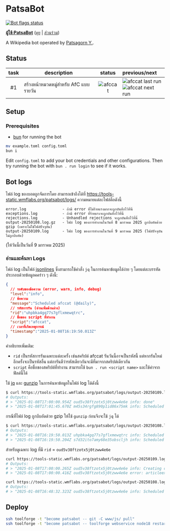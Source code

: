 # PatsaBot
[![Bot flags status](https://img.shields.io/static/v1?style=flat-square&logo=wikipedia&label=Bot%20flags&message=Approved&color=darkgreen)][botuserpage] 

**[ผู้ใช้:PatsaBot][botuserpage]** ([คุย][botusertalk] | [ส่วนร่วม][botcontribs])

A Wikipedia bot operated by [Patsagorn Y.][patsagorn].

## Status

<!-- status table -->
| task  | description                    |                                                             status                                                              | previous/next                                                                                                                                                                                                                                                                      |
| :---: | ------------------------------ | :-----------------------------------------------------------------------------------------------------------------------------: | :--------------------------------------------------------------------------------------------------------------------------------------------------------------------------------------------------------------------------------------------------------------------------------- |
|  #1   | สร้างหน้าหมวดหมู่สำหรับ AfC แบบรายวัน | ![afccat](https://img.shields.io/endpoint?color=blue&style=flat-square&url=https://patsabot.toolforge.org/badge/afccat/running) | ![afccat last run](https://img.shields.io/endpoint?color=blue&style=flat-square&url=https://patsabot.toolforge.org/badge/afccat/previous)<br>![afccat next run](https://img.shields.io/endpoint?color=blue&style=flat-square&url=https://patsabot.toolforge.org/badge/afccat/next) |
<!-- status table end -->

## Setup

### Prerequisites
- [bun](https://bun.sh/) for running the bot

```bash
mv example.toml config.toml
bun i
```
Edit `config.toml` to add your bot credentials and other configurations.
Then try running the bot with `bun . run login` to see if it works.

## Bot logs
ไฟล์ log ของบอตถูกจัดการโดย สามารถเข้าถึงได้ที่ <https://tools-static.wmflabs.org/patsabot/logs/> ความหมายแต่ละไฟล์คือดังนี้
```
error.log                - ถ้ามี error ที่ไม่ร้ายแรงมากจะถูกบันทึกไว้ที่นี่
exceptions.log           - ถ้ามี error ที่ร้ายแรงจะถูกบันทึกไว้ที่นี่
rejections.log           - Unhandled rejections จะถูกบันทึกไว้ที่นี่
output-20250108.log.gz   - ไฟล์ log ของการทำงานในวันที่ 8 มกราคม 2025 ถูกบีบอัดด้วย gzip (เพราะไม่ใช่ไฟล์ปัจจุบัน)
output-20250109.log      - ไฟล์ log ของการทำงานในวันที่ 9 มกราคม 2025 (ไฟล์ปัจจุบันไม่ถูกบีบอัด)
```
(ให้วันนี้เป็นวันที่ 9 มกราคม 2025)

### อ่านและค้นหา Logs

ไฟล์ log เป็นไฟล์ [jsonlines](https://jsonlines.org/) ซึ่งสามารถใช้คำสั่ง `jq` ในการค้นหาข้อมูลได้ง่าย ๆ โดยแต่ละบรรทัดประกอบด้วยข้อมูลคคร่าว ๆ ดังนี้:

```json
{
  // ระดับของข้อความ (error, warn, info, debug)
  "level":"info",
  // ข้อความ
  "message":"Scheduled afccat (@daily)",
  // รหัสการรัน (อ่านเพิ่มด้านล่าง)
  "rid":"uhpbka4gq77s7gflxmewqtrc",
  // ชื่อของ script ที่ทำงาน
  "script":"afccat",
  // เวลาที่เกิดเหตุการณ์
  "timestamp":"2025-01-08T16:19:50.013Z"
}
```

คำอธิบายเพิ่มเติม:
- `rid` เป็นรหัสการรันเฉพาะแต่ละครั้ง เช่นสคริปต์ afccat รันวันนี้อาจเป็นรหัสนี้ แต่หากรันใหม่อีกครั้งจะเป็นรหัสอื่น แต่การันตีว่ารหัสเดียวกันจะมีที่มาจากสคริปต์เดียวกัน
- `script` คือชื่อของสคริปต์ที่ทำงาน สามารถใช้ `bun . run <script name>` และใช้ค่าจากฟิลด์นี้ได้

ใช้ [jq](https://jqlang.github.io/jq/) และ [gunzip](https://www.geeksforgeeks.org/gunzip-command-in-linux-with-examples/) ในการค้นหาข้อมูลในไฟล์ log ได้ดังนี้

```bash
$ curl https://tools-static.wmflabs.org/patsabot/logs/output-20250109.log | jq '"\\(.timestamp) \\(.rid) \\(.level): \\(.message)"'
# Outputs:
# > "2025-01-08T17:00:00.954Z oud5v38ftzotx5j0tzww4e6e info: done"
# > "2025-01-08T17:01:45.670Z m45s34rgfg890p1id86x75mk info: Scheduled update-status (@daily)"
```

กรณีที่ไฟล์ log ถูกบีบอัดด้วย gzip ให้ใช้ `gunzip` ก่อนจึงจะใช้ `jq` ได้
```bash
$ curl https://tools-static.wmflabs.org/patsabot/logs/output-20250108.log.gz | gunzip | jq '"\\(.timestamp) \\(.rid) \\(.level): \\(.message)"'
# Outputs:
# > "2025-01-08T16:19:50.013Z uhpbka4gq77s7gflxmewqtrc info: Scheduled afccat (@daily)"
# > "2025-01-08T16:19:50.204Z s7d32ito7amy68e35obscljh info: Scheduled linked-user-ns0 (@weekly)"
```

สำหรับดูเฉพาะ log ที่มี `rid` = `oud5v38ftzotx5j0tzww4e6e`
```bash
curl https://tools-static.wmflabs.org/patsabot/logs/output-20250109.log | jq 'select(.rid == "oud5v38ftzotx5j0tzww4e6e") | "\\(.timestamp) \\(.rid) \\(.level): \\(.message)"'
# Outputs:
# > "2025-01-08T17:00:00.265Z oud5v38ftzotx5j0tzww4e6e info: Creating categories for categories [\"หมวดหมู่:ฉบับร่างเรียงตามวันที่ส่ง/09 มกราคม 2025\",\"หมวดหมู่:ฉบับร่างเรียงตามวันที่ส่ง/มกราคม 2025\",\"หมวดหมู่:ฉบับร่างเรียงตามวันที่ส่ง/2025\"]"
# > "2025-01-08T17:00:00.416Z oud5v38ftzotx5j0tzww4e6e error: articleexists: The page you tried to create has been created already. หมวดหมู่:ฉบับร่างเรียงตามวันที่ส่ง/มกราคม 2025"
```
```bash
curl https://tools-static.wmflabs.org/patsabot/logs/output-20250108.log.gz | gunzip | jq 'select(.rid == "oud5v38ftzotx5j0tzww4e6e") | "\\(.timestamp) \\(.rid) \\(.level): \\(.message)"'
# Outputs:
# > "2025-01-08T16:48:32.323Z oud5v38ftzotx5j0tzww4e6e info: Scheduled linked-email-ns0 (@weekly)"
```


## Deploy

```bash
ssh toolforge -t "become patsabot -- git -C www/js/ pull"
ssh toolforge -t "become patsabot -- toolforge webservice node18 restart"
```


[patsagorn]: https://w.wiki/JSB
[botuserpage]: https://w.wiki/4S53
[botusertalk]: https://w.wiki/4S54
[botcontribs]: https://w.wiki/4S55
